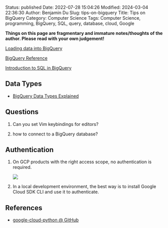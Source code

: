 Status: published
Date: 2022-07-28 15:04:26
Modified: 2024-03-04 22:36:30
Author: Benjamin Du
Slug: tips-on-bigquery
Title: Tips on BigQuery
Category: Computer Science
Tags: Computer Science, programming, BigQuery, SQL, query, database, cloud, Google

**Things on this page are fragmentary and immature notes/thoughts of the author. Please read with your own judgement!**


[Loading data into BigQuery](https://www.youtube.com/watch?v=Abzj-Vyhi74)

[BigQuery Reference](https://cloud.google.com/bigquery/docs/reference/standard-sql/query-syntax)

[Introduction to SQL in BigQuery](https://cloud.google.com/bigquery/docs/introduction-sql)

## Data Types

- [BigQuery Data Types Explained](https://blog.coupler.io/bigquery-data-types/)

## Questions

1. Can you set Vim keybindings for editors?

2. how to connect to a BigQuery database?

## Authentication 

1. On GCP products with the right access scope,
    no authentication is required.

    ![](https://private-user-images.githubusercontent.com/824507/310008334-e5502514-15eb-4864-9b3c-ee86fd69596a.png?jwt=eyJhbGciOiJIUzI1NiIsInR5cCI6IkpXVCJ9.eyJpc3MiOiJnaXRodWIuY29tIiwiYXVkIjoicmF3LmdpdGh1YnVzZXJjb250ZW50LmNvbSIsImtleSI6ImtleTUiLCJleHAiOjE3MDk2MjA4NTUsIm5iZiI6MTcwOTYyMDU1NSwicGF0aCI6Ii84MjQ1MDcvMzEwMDA4MzM0LWU1NTAyNTE0LTE1ZWItNDg2NC05YjNjLWVlODZmZDY5NTk2YS5wbmc_WC1BbXotQWxnb3JpdGhtPUFXUzQtSE1BQy1TSEEyNTYmWC1BbXotQ3JlZGVudGlhbD1BS0lBVkNPRFlMU0E1M1BRSzRaQSUyRjIwMjQwMzA1JTJGdXMtZWFzdC0xJTJGczMlMkZhd3M0X3JlcXVlc3QmWC1BbXotRGF0ZT0yMDI0MDMwNVQwNjM1NTVaJlgtQW16LUV4cGlyZXM9MzAwJlgtQW16LVNpZ25hdHVyZT0xYmEyYjMzOTNlN2RhY2ZmY2EzMDU0ZWRiOTk2ZmYzNDk5ZWUzNDEzMGZmYWQyNDBkYjk1MGYxMzg5MGUyMTY1JlgtQW16LVNpZ25lZEhlYWRlcnM9aG9zdCZhY3Rvcl9pZD0wJmtleV9pZD0wJnJlcG9faWQ9MCJ9.PRzxml3vkdlD6XHqT0EDgcgWbWqq2Lew4TcPR98L0sA)

2. In a local development environment,
    the best way is to install Google Cloud SDK CLI and use it to authenticate. 


## References

- [google-cloud-python @ GitHub](https://github.com/googleapis/google-cloud-python)

